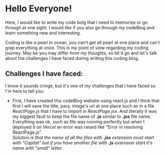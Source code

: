 <h1>Hello Everyone!</h1>
<p>Here, I would like to write my code bolg that I need to memorize or go through at one sight. I would like if you also go through my codeBlog and learn something new and interesting.</p>
<p>Coding is like a pearl in ocean, you can't get all pearl at one place and can't grap everything at once. This is my point of view regarding my coding journey. May be you may differ from my thoughts, so let it go and let's talk about the challenges I have faced during writing this coding blog.</p>
<h2>Challenges I have faced:</h2>
<p>I know it sounds cringe, but it's one of my challenges that I have faced so I'm here to tell you:</p>
<ul>
  <li>First, I have created this codeBlog website using react.js and I think that first I will save the title, para, image's url at one place such as in a file <em>ReactPage.js</em> that I have to import in <em>ReactPage.jsx</em>. And literally it was my biggest fault to keep the file name of <strong>.js</strong> similar to <strong>.jsx</strong> file name. Everything was ok, such as file was running perfectly but when I deployed it on <em>Vercel</em> an error was raised like "Error in resolving ReactPage.js".</li>
  <em>Solution is that the name of all the files with <strong>.jsx</strong> extension must start with "Capital" but if you have another file with <strong>.js</strong> extension start it's name with "small" letter.</em>
</ul>

